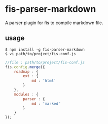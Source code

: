 # fis-parser-markdown

A parser plugin for fis to compile markdown file.

## usage

    $ npm install -g fis-parser-markdown
    $ vi path/to/project/fis-conf.js

```javascript
//file : path/to/project/fis-conf.js
fis.config.merge({
    roadmap : {
        ext : {
            md : 'html'
        }
    },
    modules : {
        parser : {
            md : 'marked'
        }
    }
});
```